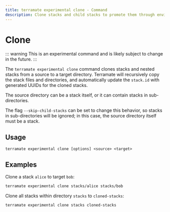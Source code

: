 ```yaml
---
title: terramate experimental clone - Command
description: Clone stacks and child stacks to promote them through environments or easily create new resources duplicating existing resource configurations by using the `terramate experimental clone` command.
---
```


# Clone

::: warning
This is an experimental command and is likely subject to change in the future.
:::

The `terramate experimental clone` command clones stacks and nested stacks from a source to a target directory. Terramate will recursively copy the stack
files and directories, and automatically update the `stack.id` with generated UUIDs for the cloned stacks.

The source directory can be a stack itself, or it can contain stacks in sub-directories.

The flag `--skip-child-stacks` can be set to change this behavior, so stacks in sub-directories will be ignored;
in this case, the source directory itself must be a stack.

## Usage

`terramate experimental clone [options] <source> <target>`

## Examples

Clone a stack `alice` to target `bob`:

```bash
terramate experimental clone stacks/alice stacks/bob
```

Clone all stacks within directory `stacks` to `cloned-stacks`:

```bash
terramate experimental clone stacks cloned-stacks
```
